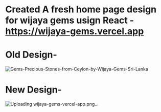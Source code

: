 # Created A fresh home page design for wijaya gems usign React - https://wijaya-gems.vercel.app 

# Old Design-


![Gems-Precious-Stones-from-Ceylon-by-Wijaya-Gems-Sri-Lanka](https://github.com/user-attachments/assets/4e81862d-babb-4c15-a90d-1fc700d70977)



# New Design-



![Uploading wijaya-gems-vercel-app.png…]()

